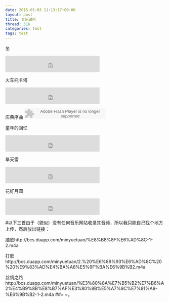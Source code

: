 ```yaml
---
date: 2015-05-03 11:13:17+00:00
layout: post
title: 音乐试听
thread: 316
categories: test
tags: test
---
```

冬
<iframe frameborder="no" border="0" marginwidth="0" marginheight="0" width=298 height=52 src="http://music.163.com/outchain/player?type=2&id=356884&auto=0&height=32"></iframe>

火车托卡塔
<iframe frameborder="no" border="0" marginwidth="0" marginheight="0" width=298 height=52 src="http://music.163.com/outchain/player?type=2&id=25730367&auto=0&height=32"></iframe>

庆典序曲
<embed src="http://www.xiami.com/widget/0_1772942131/singlePlayer.swf" type="application/x-shockwave-flash" width="257" height="33" wmode="transparent"></embed>

童年的回忆
<iframe frameborder="no" border="0" marginwidth="0" marginheight="0" width=298 height=52 src="http://music.163.com/outchain/player?type=2&id=356885&auto=0&height=32"></iframe>

旱天雷
<iframe frameborder="no" border="0" marginwidth="0" marginheight="0" width=298 height=52 src="http://music.163.com/outchain/player?type=2&id=388460&auto=0&height=32"></iframe>

花好月圆
<iframe frameborder="no" border="0" marginwidth="0" marginheight="0" width=298 height=52 src="http://music.163.com/outchain/player?type=2&id=5266644&auto=0&height=32"></iframe>


#以下三首由于（貌似）没有任何音乐网站收录其音频，所以我只能自己找个地方上传，然后放出链接：

踏歌http://bcs.duapp.com/minyuetuan/%E8%B8%8F%E6%AD%8C-1-2.m4a

打歌http://bcs.duapp.com/minyuetuan/2.%20%E6%89%93%E6%AD%8C%20%20%E9%83%AD%E4%BA%A8%E5%9F%BA%E6%9B%B2.m4a

丝绸之路http://bcs.duapp.com/minyuetuan/%E3%80%8A%E7%B5%B2%E7%B6%A2%E4%B9%8B%E8%B7%AF%E3%80%8B%E5%A7%9C%E7%91%A9-%E6%9B%B2-1-2.m4a
##= =。
<!-- more -->



